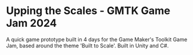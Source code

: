 # Upping the Scales - GMTK Game Jam 2024

A quick game prototype built in 4 days for the Game Maker's Toolkit Game Jam, based around the theme 'Built to Scale'. Built in Unity and C#.